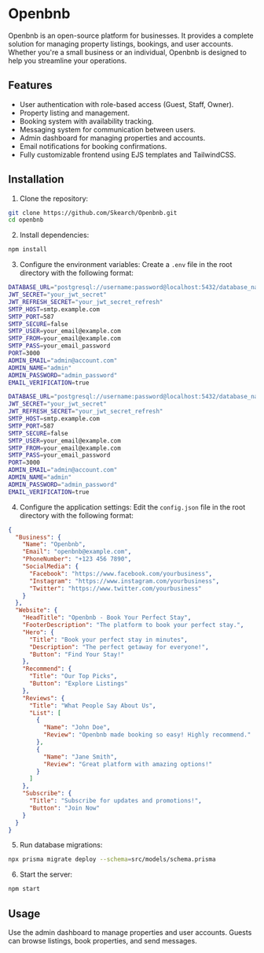 # Openbnb
Openbnb is an open-source platform for businesses. It provides a complete solution for managing property listings, bookings, and user accounts. Whether you're a small business or an individual, Openbnb is designed to help you streamline your operations.

## Features
- User authentication with role-based access (Guest, Staff, Owner).
- Property listing and management.
- Booking system with availability tracking.
- Messaging system for communication between users.
- Admin dashboard for managing properties and accounts.
- Email notifications for booking confirmations.
- Fully customizable frontend using EJS templates and TailwindCSS.

## Installation
1. Clone the repository:
```bash
git clone https://github.com/Skearch/Openbnb.git
cd openbnb
```

2. Install dependencies:
```bash
npm install
```

3. Configure the environment variables: Create a `.env` file in the root directory with the following format:
```bash
DATABASE_URL="postgresql://username:password@localhost:5432/database_name"
JWT_SECRET="your_jwt_secret"
JWT_REFRESH_SECRET="your_jwt_secret_refresh"
SMTP_HOST=smtp.example.com
SMTP_PORT=587
SMTP_SECURE=false
SMTP_USER=your_email@example.com
SMTP_FROM=your_email@example.com
SMTP_PASS=your_email_password
PORT=3000
ADMIN_EMAIL="admin@account.com"
ADMIN_NAME="admin"
ADMIN_PASSWORD="admin_password"
EMAIL_VERIFICATION=true

DATABASE_URL="postgresql://username:password@localhost:5432/database_name"
JWT_SECRET="your_jwt_secret"
JWT_REFRESH_SECRET="your_jwt_secret_refresh"
SMTP_HOST=smtp.example.com
SMTP_PORT=587
SMTP_SECURE=false
SMTP_USER=your_email@example.com
SMTP_FROM=your_email@example.com
SMTP_PASS=your_email_password
PORT=3000
ADMIN_EMAIL="admin@account.com"
ADMIN_NAME="admin"
ADMIN_PASSWORD="admin_password"
EMAIL_VERIFICATION=true
```

4. Configure the application settings: Edit the `config.json` file in the root directory with the following format:
```json
{
  "Business": {
    "Name": "Openbnb",
    "Email": "openbnb@example.com",
    "PhoneNumber": "+123 456 7890",
    "SocialMedia": {
      "Facebook": "https://www.facebook.com/yourbusiness",
      "Instagram": "https://www.instagram.com/yourbusiness",
      "Twitter": "https://www.twitter.com/yourbusiness"
    }
  },
  "Website": {
    "HeadTitle": "Openbnb - Book Your Perfect Stay",
    "FooterDescription": "The platform to book your perfect stay.",
    "Hero": {
      "Title": "Book your perfect stay in minutes",
      "Description": "The perfect getaway for everyone!",
      "Button": "Find Your Stay!"
    },
    "Recommend": {
      "Title": "Our Top Picks",
      "Button": "Explore Listings"
    },
    "Reviews": {
      "Title": "What People Say About Us",
      "List": [
        {
          "Name": "John Doe",
          "Review": "Openbnb made booking so easy! Highly recommend."
        },
        {
          "Name": "Jane Smith",
          "Review": "Great platform with amazing options!"
        }
      ]
    },
    "Subscribe": {
      "Title": "Subscribe for updates and promotions!",
      "Button": "Join Now"
    }
  }
}
```

5. Run database migrations:
```bash
npx prisma migrate deploy --schema=src/models/schema.prisma
```

6. Start the server:
```bash
npm start
```

## Usage
Use the admin dashboard to manage properties and user accounts. Guests can browse listings, book properties, and send messages.
